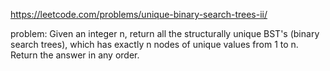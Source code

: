 https://leetcode.com/problems/unique-binary-search-trees-ii/

problem:
Given an integer n, return all the structurally unique BST's (binary search trees), which has exactly n nodes of unique values from 1 to n. Return the answer in any order.

